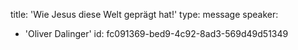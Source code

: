 title: 'Wie Jesus diese Welt geprägt hat!'
type: message
speaker:
  - 'Oliver Dalinger'
id: fc091369-bed9-4c92-8ad3-569d49d51349
